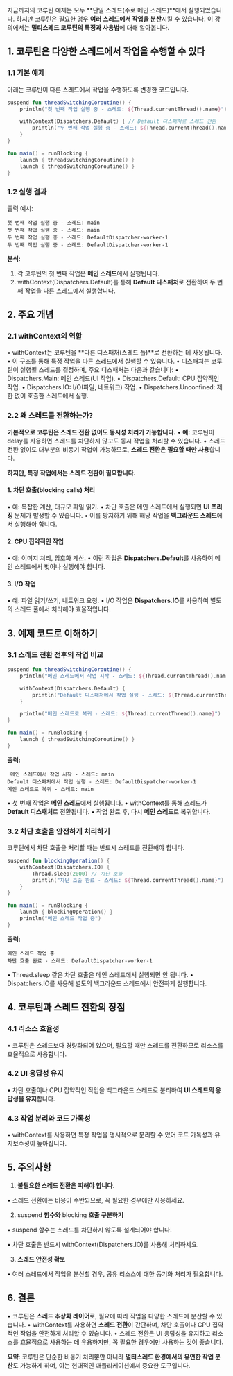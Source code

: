 
지금까지의 코루틴 예제는 모두 **단일 스레드(주로 메인 스레드)**에서 실행되었습니다. 하지만 코루틴은 필요한 경우 **여러 스레드에서 작업을 분산**시킬 수 있습니다. 이 강의에서는 **멀티스레드 코루틴의 특징과 사용법**에 대해 알아봅니다.

  

## **1. 코루틴은 다양한 스레드에서 작업을 수행할 수 있다**

### **1.1 기본 예제**

아래는 코루틴이 다른 스레드에서 작업을 수행하도록 변경한 코드입니다.

```kotlin
suspend fun threadSwitchingCoroutine() {
    println("첫 번째 작업 실행 중 - 스레드: ${Thread.currentThread().name}")

    withContext(Dispatchers.Default) { // Default 디스패처로 스레드 전환
        println("두 번째 작업 실행 중 - 스레드: ${Thread.currentThread().name}")
    }
}

fun main() = runBlocking {
    launch { threadSwitchingCoroutine() }
    launch { threadSwitchingCoroutine() }
}
```

### **1.2 실행 결과**

  

출력 예시:

```
첫 번째 작업 실행 중 - 스레드: main
첫 번째 작업 실행 중 - 스레드: main
두 번째 작업 실행 중 - 스레드: DefaultDispatcher-worker-1
두 번째 작업 실행 중 - 스레드: DefaultDispatcher-worker-1
```

**분석:**

1. 각 코루틴의 첫 번째 작업은 **메인 스레드**에서 실행됩니다.
2. withContext(Dispatchers.Default)를 통해 **Default 디스패처**로 전환하여 두 번째 작업을 다른 스레드에서 실행합니다.

  

## **2. 주요 개념**

### **2.1 withContext의 역할**

• withContext는 코루틴을 **다른 디스패처(스레드 풀)**로 전환하는 데 사용됩니다.
• 이 구조를 통해 특정 작업을 다른 스레드에서 실행할 수 있습니다.
• 디스패처는 코루틴이 실행될 스레드를 결정하며, 주요 디스패처는 다음과 같습니다:
• Dispatchers.Main: 메인 스레드(UI 작업).
• Dispatchers.Default: CPU 집약적인 작업.
• Dispatchers.IO: I/O(파일, 네트워크) 작업.
• Dispatchers.Unconfined: 제한 없이 호출한 스레드에서 실행.

### **2.2 왜 스레드를 전환하는가?**

**기본적으로 코루틴은 스레드 전환 없이도 동시성 처리가 가능합니다.**
• **예:** 코루틴이 delay를 사용하면 스레드를 차단하지 않고도 동시 작업을 처리할 수 있습니다.
• 스레드 전환 없이도 대부분의 비동기 작업이 가능하므로, **스레드 전환은 필요할 때만 사용**합니다.

**하지만, 특정 작업에서는 스레드 전환이 필요합니다.**

#### 1. **차단 호출(blocking calls) 처리**

• 예: 복잡한 계산, 대규모 파일 읽기.
• 차단 호출은 메인 스레드에서 실행되면 **UI 프리징** 문제가 발생할 수 있습니다.
• 이를 방지하기 위해 해당 작업을 **백그라운드 스레드**에서 실행해야 합니다.

#### 2. **CPU 집약적인 작업**

• 예: 이미지 처리, 암호화 계산.
• 이런 작업은 **Dispatchers.Default**를 사용하여 메인 스레드에서 벗어나 실행해야 합니다.

#### 3. **I/O 작업**

• 예: 파일 읽기/쓰기, 네트워크 요청.
• I/O 작업은 **Dispatchers.IO**를 사용하여 별도의 스레드 풀에서 처리해야 효율적입니다.

## **3. 예제 코드로 이해하기**

### **3.1 스레드 전환 전후의 작업 비교**

```kotlin
suspend fun threadSwitchingCoroutine() {
    println("메인 스레드에서 작업 시작 - 스레드: ${Thread.currentThread().name}")

    withContext(Dispatchers.Default) {
        println("Default 디스패처에서 작업 실행 - 스레드: ${Thread.currentThread().name}")
    }

    println("메인 스레드로 복귀 - 스레드: ${Thread.currentThread().name}")
}

fun main() = runBlocking {
    launch { threadSwitchingCoroutine() }
}
```
  

**출력:**

```
 메인 스레드에서 작업 시작 - 스레드: main
Default 디스패처에서 작업 실행 - 스레드: DefaultDispatcher-worker-1
메인 스레드로 복귀 - 스레드: main
```

• 첫 번째 작업은 **메인 스레드**에서 실행됩니다.
• withContext를 통해 스레드가 **Default 디스패처**로 전환됩니다.
• 작업 완료 후, 다시 **메인 스레드**로 복귀합니다.

### **3.2 차단 호출을 안전하게 처리하기**

코루틴에서 차단 호출을 처리할 때는 반드시 스레드를 전환해야 합니다.

  
```kotlin
suspend fun blockingOperation() {
    withContext(Dispatchers.IO) {
        Thread.sleep(2000) // 차단 호출
        println("차단 호출 완료 - 스레드: ${Thread.currentThread().name}")
    }
}

fun main() = runBlocking {
    launch { blockingOperation() }
    println("메인 스레드 작업 중")
}
```


**출력:**

```
메인 스레드 작업 중
차단 호출 완료 - 스레드: DefaultDispatcher-worker-1
```

• Thread.sleep 같은 차단 호출은 메인 스레드에서 실행되면 안 됩니다.
• Dispatchers.IO를 사용해 별도의 백그라운드 스레드에서 안전하게 실행합니다.

## **4. 코루틴과 스레드 전환의 장점**

### **4.1 리소스 효율성**

• 코루틴은 스레드보다 경량화되어 있으며, 필요할 때만 스레드를 전환하므로 리소스를 효율적으로 사용합니다.

### **4.2 UI 응답성 유지**

• 차단 호출이나 CPU 집약적인 작업을 백그라운드 스레드로 분리하여 **UI 스레드의 응답성을 유지**합니다.

### **4.3 작업 분리와 코드 가독성**

• withContext를 사용하면 특정 작업을 명시적으로 분리할 수 있어 코드 가독성과 유지보수성이 높아집니다.


## **5. 주의사항**

1. **불필요한 스레드 전환은 피해야 합니다.**

• 스레드 전환에는 비용이 수반되므로, 꼭 필요한 경우에만 사용하세요.

2. suspend **함수와** blocking **호출 구분하기**

• suspend 함수는 스레드를 차단하지 않도록 설계되어야 합니다.

• 차단 호출은 반드시 withContext(Dispatchers.IO)를 사용해 처리하세요.

3. **스레드 안전성 확보**

• 여러 스레드에서 작업을 분산할 경우, 공유 리소스에 대한 동기화 처리가 필요합니다.

  

## **6. 결론**

• 코루틴은 **스레드 추상화 레이어**로, 필요에 따라 작업을 다양한 스레드에 분산할 수 있습니다.
• withContext를 사용하면 **스레드 전환**이 간단하며, 차단 호출이나 CPU 집약적인 작업을 안전하게 처리할 수 있습니다.
• 스레드 전환은 UI 응답성을 유지하고 리소스를 효율적으로 사용하는 데 유용하지만, 꼭 필요한 경우에만 사용하는 것이 좋습니다.

**요약**: 코루틴은 단순한 비동기 처리뿐만 아니라 **멀티스레드 환경에서의 유연한 작업 분산**도 가능하게 하며, 이는 현대적인 애플리케이션에서 중요한 도구입니다.